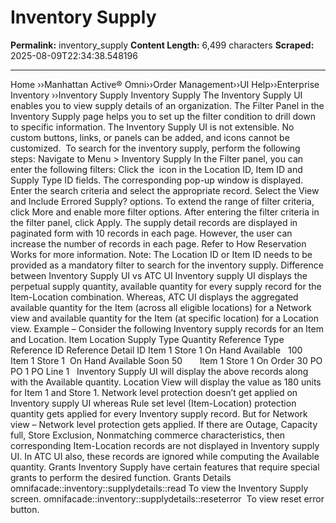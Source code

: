 # Inventory Supply

**Permalink:** inventory_supply
**Content Length:** 6,499 characters
**Scraped:** 2025-08-09T22:34:38.548196

---

Home &rsaquo;&rsaquo;Manhattan Active® Omni&rsaquo;&rsaquo;Order Management&rsaquo;&rsaquo;UI Help&rsaquo;&rsaquo;Enterprise Inventory ››Inventory Supply Inventory Supply The Inventory Supply UI enables you to view supply details of an organization. The Filter Panel in the Inventory Supply page helps you to set up the filter condition to drill down to specific information.&nbsp;The Inventory Supply UI is not extensible. No custom buttons, links, or panels can be added, and icons cannot be customized.&nbsp; To search for the inventory supply, perform the following steps: Navigate to Menu &gt; Inventory Supply In the Filter panel, you can enter the following filters: Click the &nbsp;icon in the Location ID, Item ID and Supply Type ID fields. The corresponding pop-up window is displayed. Enter the search criteria and select the appropriate record. Select the View and Include Errored Supply? options. To extend the range of filter criteria, click More and enable more filter options. After entering the filter criteria in the filter panel, click Apply. The supply detail records are displayed in paginated form with 10&nbsp;records in each page. However, the user can increase the number of records in each page. Refer to How Reservation Works&nbsp;for more information. Note:&nbsp;The Location ID or&nbsp;Item ID needs to be provided as a mandatory filter to search for the inventory supply. Difference between Inventory Supply UI vs ATC UI Inventory supply UI displays the perpetual supply quantity, available quantity for every supply record for the Item-Location combination. Whereas, ATC UI displays the aggregated available quantity for the Item (across all eligible locations) for a Network view and available quantity for the Item (at specific location) for a Location view. Example &ndash; Consider the following Inventory supply records for an Item and Location. Item Location Supply Type Quantity Reference Type Reference ID Reference Detail ID Item 1 Store 1 On Hand Available &nbsp; 100 &nbsp; &nbsp; &nbsp; Item 1 Store 1&nbsp; On Hand Available Soon 50 &nbsp; &nbsp; &nbsp; Item 1 Store 1 On Order 30 PO PO 1 PO Line 1 &nbsp; Inventory Supply UI will display the above records along with the Available quantity. Location View will display the value as 180 units for Item 1 and Store 1. Network level protection doesn&rsquo;t get applied on Inventory supply UI whereas Rule set level (Item-Location) protection quantity gets applied for every Inventory supply record. But for Network view &ndash; Network level protection gets applied. If there are Outage, Capacity full, Store Exclusion, Nonmatching commerce characteristics, then corresponding Item-Location records are not displayed in Inventory supply UI. In ATC UI also, these records are ignored while computing the Available quantity. Grants Inventory Supply have certain features that require&nbsp;special grants to perform the desired function. Grants Details omnifacade::inventory::supplydetails::read To view the Inventory Supply screen. omnifacade::inventory::supplydetails::reseterror&nbsp; To view reset error button.